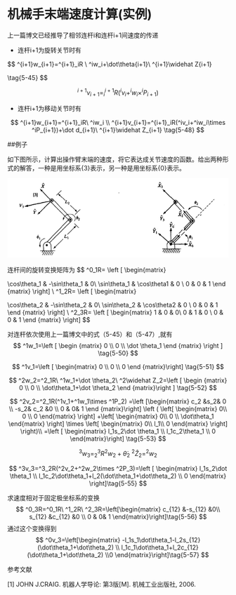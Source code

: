 # 机械手末端速度计算(实例)

上一篇博文已经推导了相邻连杆i和连杆i+1间速度的传递

- 连杆i+1为旋转关节时有

$$
^{i+1}w_{i+1}=^{i+1}_iR \ ^iw_i+\dot\theta{i+1}\ ^{i+1}\widehat Z{i+1}

\tag{5-45}
$$

$$
^{i+1}v_{i+1}=^{i+1}_iR(^iv_i+^iw_i\times^iP_{i+1})
\tag{5-47}
$$

- 连杆i+1为移动关节时有

$$
^{i+1}w_{i+1}=^{i+1}_iR\  ^iw_i \\
^{i+1}v_{i+1}=^{i+1}_iR(^iv_i+^iw_i\times ^iP_{i+1})+\dot d_{i+1}\ ^{i+1}\widehat Z_{i+1}
\tag{5-48}
$$

##例子

如下图所示，计算出操作臂末端的速度，将它表达成关节速度的函数。给出两种形式的解答，一种是用坐标系{3}表示，另一种是用坐标系{0}表示。

![例子](image\连杆间速度传递实例.png)

连杆间的旋转变换矩阵为
$$
^0_1R=
\left [  \begin{matrix}

\cos\theta_1 & -\sin\theta_1 & 0\\
\sin\theta_1 & \cos\theta1 & 0 \\
0 & 0 & 1 
\end {matrix} \right]
\\
^1_2R=
\left [  \begin{matrix}

\cos\theta_2 & -\sin\theta_2 & 0\\
\sin\theta_2 & \cos\theta2 & 0 \\
0 & 0 & 1 
\end {matrix} \right]
\\
^2_3R=
\left [  \begin{matrix}
1 & 0 & 0\\
0 & 1 & 0 \\
0 & 0 & 1 
\end {matrix} \right]
$$

对连杆依次使用上一篇博文中的式（5-45）和（5-47）,就有
$$
^1w_1=\left [ \begin {matrix}
0 \\
0 \\
\dot \theta_1
\end {matrix} \right ] \tag{5-50}
$$

$$
^1v_1=\left [ \begin{matrix}
  0 \\ 0 \\ 0
\end {matrix}\right] \tag{5-51}
$$

$$
^2w_2=^2_1R\ ^1w_1+\dot \theta_2\ ^2\widehat Z_2=\left [ \begin {matrix}  
0 \\ 0 \\ \dot\theta_1+\dot \theta_2
\end {matrix}\right ] \tag{5-52}
$$

$$
^2v_2=^2_1R(^1v_1+^1w_1\times ^1P_2)
=\left [\begin{matrix}
c_2  &s_2& 0 \\
-s_2& c_2 &0 \\
0 & 0& 1
\end {matrix}\right]
\left ( 
\left[ \begin{matrix} 0\\ 0 \\  0 \end{matrix} \right]
+\left[ \begin{matrix} 0\\ 0 \\  \dot\theta_1 \end{matrix} \right] 
\times \left[ \begin{matrix} 0\\ l_1\\ 0 \end{matrix} \right]
\right)\\
=\left [ \begin{matrix}
l_1s_2\dot \theta_1 \\  l_1c_2\theta_1 \\ 0
\end{matrix}\right]
 \tag{5-53}
$$

$$
^3w_3=^3_2R ^2w_2+\dot \theta_2\ ^2\widehat Z_2=^2w_2 \tag{5-54}
$$

$$
^3v_3=^3_2R(^2v_2+^2w_2\times ^2P_3)=\left [ \begin{matrix} 
l_1s_2\dot \theta_1 \\
l_1c_2\dot\theta_1+l_2(\dot\theta_1+\dot\theta_2)  \\
0
\end{matrix} \right]\tag{5-55}
$$

求速度相对于固定极坐标系的变换
$$
^0_3R=^0_1R\ ^1_2R\ ^2_3R=\left[\begin{matrix}
c_{12} &-s_{12} &0\\
s_{12} &c_{12} &0 \\
0 & 0& 1
\end{matrix}\right]\tag{5-56}
$$
通过这个变换得到
$$
^0v_3=\left[\begin{matrix}
-l_1s_1\dot\theta_1-l_2s_{12}(\dot\theta_1+\dot\theta_2)
\\ l_1c_1\dot\theta_1+l_2c_{12}(\dot\theta_1+\dot\theta_2)
\\0
\end{matrix}\right]\tag{5-57}
$$




参考文献

[1] JOHN J.CRAIG. 机器人学导论: 第3版[M]. 机械工业出版社, 2006.